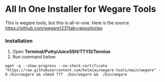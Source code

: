 # All In One Installer for Wegare Tools
This is wegare tools, but this is all-in-one. Here is the source <https://github.com/wegare123?tab=repositories>

### Installation
1. Open **Terminal/Putty/JuiceSSH/TTYD/Termius**
2. Run command below
  ```
wget -q --show-progress --no-check-certificate "https://raw.githubusercontent.com/helmiau/wegare-tools/main/wegare" -O /bin/wegare && chmod 777  /bin/wegare &&  /bin/wegare
```
